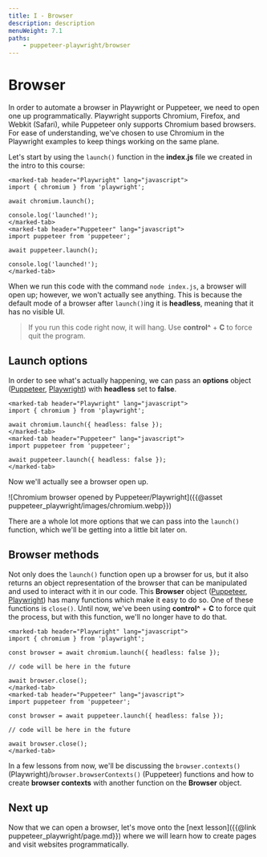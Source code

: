 ```yaml
---
title: I - Browser
description: description
menuWeight: 7.1
paths:
    - puppeteer-playwright/browser
---
```


# [](#browser) Browser

In order to automate a browser in Playwright or Puppeteer, we need to open one up programmatically. Playwright supports Chromium, Firefox, and Webkit (Safari), while Puppeteer only supports Chromium based browsers. For ease of understanding, we've chosen to use Chromium in the Playwright examples to keep things working on the same plane.

Let's start by using the `launch()` function in the **index.js** file we created in the intro to this course:

```marked-tabs
<marked-tab header="Playwright" lang="javascript">
import { chromium } from 'playwright';

await chromium.launch();

console.log('launched!');
</marked-tab>
<marked-tab header="Puppeteer" lang="javascript">
import puppeteer from 'puppeteer';

await puppeteer.launch();

console.log('launched!');
</marked-tab>
```

When we run this code with the command `node index.js`, a browser will open up; however, we won't actually see anything. This is because the default mode of a browser after `launch()`ing it is **headless**, meaning that it has no visible UI.

> If you run this code right now, it will hang. Use **control^** + **C** to force quit the program.

## [](#launch-options) Launch options

In order to see what's actually happening, we can pass an **options** object ([Puppeteer](https://pptr.dev/#?product=Puppeteer&version=v13.7.0&show=api-puppeteerlaunchoptions), [Playwright](https://playwright.dev/docs/api/class-browsertype#browser-type-launch)) with **headless** set to **false**.

```marked-tabs
<marked-tab header="Playwright" lang="javascript">
import { chromium } from 'playwright';

await chromium.launch({ headless: false });
</marked-tab>
<marked-tab header="Puppeteer" lang="javascript">
import puppeteer from 'puppeteer';

await puppeteer.launch({ headless: false });
</marked-tab>
```

Now we'll actually see a browser open up.

![Chromium browser opened by Puppeteer/Playwright]({{@asset puppeteer_playwright/images/chromium.webp}})

There are a whole lot more options that we can pass into the `launch()` function, which we'll be getting into a little bit later on.

## [](#browser-methods) Browser methods

Not only does the `launch()` function open up a browser for us, but it also returns an object representation of the browser that can be manipulated and used to interact with it in our code. This **Browser** object ([Puppeteer](https://pptr.dev/#?product=Puppeteer&version=v13.7.0&show=api-class-browser), [Playwright](https://playwright.dev/docs/api/class-browser)) has many functions which make it easy to do so. One of these functions is `close()`. Until now, we've been using **control^** + **C** to force quit the process, but with this function, we'll no longer have to do that.

```marked-tabs
<marked-tab header="Playwright" lang="javascript">
import { chromium } from 'playwright';

const browser = await chromium.launch({ headless: false });

// code will be here in the future

await browser.close();
</marked-tab>
<marked-tab header="Puppeteer" lang="javascript">
import puppeteer from 'puppeteer';

const browser = await puppeteer.launch({ headless: false });

// code will be here in the future

await browser.close();
</marked-tab>
```

In a few lessons from now, we'll be discussing the `browser.contexts()` (Playwright)/`browser.browserContexts()` (Puppeteer) functions and how to create **browser contexts** with another function on the **Browser** object.

## [](#next) Next up

Now that we can open a browser, let's move onto the [next lesson]({{@link puppeteer_playwright/page.md}}) where we will learn how to create pages and visit websites programmatically.

<!-- Talk about browser context later, it doesn't make sense to show it until we're actually creating pages -->

<!-- ## [](#browser-context) Browser context

**BrowserContext** objects ([Playwright](https://pptr.dev/#?product=Puppeteer&version=v13.7.0&show=api-class-browsercontext), [Playwright](https://playwright.dev/docs/api/class-browsercontext)) allow us to create and manage multiple browser sessions. -->
